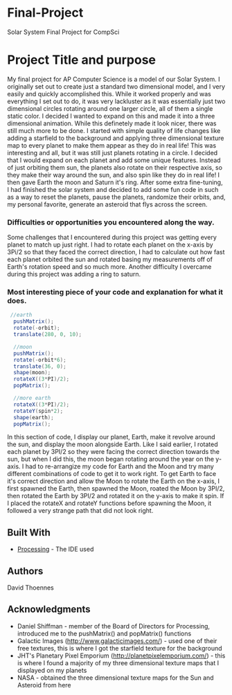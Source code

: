 # Final-Project
Solar System Final Project for CompSci


# Project Title and purpose

My final project for AP Computer Science is a model of our Solar System. I originally set out to create just a standard two dimensional model, and I very easily and quickly accomplished this. While it worked properly and was everything I set out to do, it was very lackluster as it was essentially just two dimensional circles rotating around one larger circle, all of them a single static color. I decided I wanted to expand on this and made it into a three dimensional animation. While this definetely made it look nicer, there was still much more to be done. I started with simple quality of life changes like adding a starfield to the background and applying three dimensional texture map to every planet to make them appear as they do in real life! This was interesting and all, but it was still just planets rotating in a circle. I decided that I would expand on each planet and add some unique features. Instead of just orbiting them sun, the planets also rotate on their respective axis, so they make their way around the sun, and also spin like they do in real life! I then gave Earth the moon and Saturn it's ring. After some extra fine-tuning, I had finished the solar system and decided to add some fun code in such as a way to reset the planets, pause the planets, randomize their orbits, and, my personal favorite, generate an asteroid that flys across the screen.

### Difficulties or opportunities you encountered along the way.

Some challenges that I encountered during this project was getting every planet to match up just right. I had to rotate each planet on the x-axis by 3Pi/2 so that they faced the correct direction, I had to calculate out how fast each planet orbited the sun and rotated basing my measurements off of Earth's rotation speed and so much more. Another difficulty I overcame during this project was adding a ring to saturn. 

### Most interesting piece of your code and explanation for what it does.

```Java
 //earth
  pushMatrix();
  rotate(-orbit);
  translate(280, 0, 10);

  //moon
  pushMatrix(); 
  rotate(-orbit*6);
  translate(36, 0);  
  shape(moon);
  rotateX((3*PI)/2);
  popMatrix(); 

  //more earth
  rotateX((3*PI)/2);
  rotateY(spin*2);
  shape(earth);
  popMatrix(); 
```
In this section of code, I display our planet, Earth, make it revolve around the sun, and display the moon alongside Earth. Like I said earlier, I rotated each planet by 3PI/2 so they were facing the correct direction towards the sun, but when I did this, the moon began rotating around the year on the y-axis. I had to re-arrangize my code for Earth and the Moon and try many different combinations of code to get it to work right. To get Earth to face it's correct direction and allow the Moon to rotate the Earth on the x-axis, I first spawned the Earth, then spawned the Moon, roated the Moon by 3PI/2, then rotated the Earth by 3PI/2 and rotated it on the y-axis to make it spin. If I placed the rotateX and rotateY functions before spawning the Moon, it followed a very strange path that did not look right.

## Built With

* [Processing](https://processing.org/) - The IDE used

## Authors

David Thoennes

## Acknowledgments

* Daniel Shiffman - member of the Board of Directors for Processing, introduced me to the pushMatrix() and popMatrix() functions
* Galactic Images (http://www.galacticimages.com/) - used one of their free textures, this is where I got the starfield texture for the background
* JHT's Planetary Pixel Emporium (http://planetpixelemporium.com/) - this is where I found a majority of my three dimensional texture maps that I displayed on my planets
* NASA - obtained the three dimensional texture maps for the Sun and Asteroid from here
